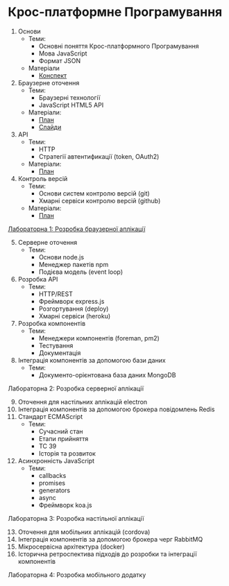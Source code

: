 # Крос-платформне Програмування

1. Основи
    - Теми:
      - Основні поняття Крос-платформного Програмування
      - Мова JavaScript
      - Формат JSON
    - Матеріали
      - [Конспект](lectures/01-javascript.md)
2. Браузерне оточення
    - Теми:
      - Браузерні технології
      - JavaScript HTML5 API
    - Матеріали:
      - [План](lectures/02-browser.md)
      - [Слайди](https://vntu-kpp.herokuapp.com/slides/02-browser)
3. API
    - Теми:
      - HTTP
      - Стратегії автентификації (token, OAuth2)
    - Матеріали:
      - [План](lectures/03-api.md)
4. Контроль версій
    - Теми:
      - Основи систем контролю версій (git)
      - Хмарні сервіси контролю версій (github)
    - Матеріали:
      - [План](lectures/04-git.md)

[Лабораторна 1: Розробка браузерної аплікації](labs/01-browser.md)

5. Серверне оточення
    - Теми:
      - Основи node.js
      - Менеджер пакетів npm
      - Подієва модель (event loop)
6. Розробка API
    - Теми:
      - HTTP/REST
      - Фреймворк express.js
      - Розгортування (deploy)
      - Хмарні сервіси (heroku)
7. Розробка компонентів
    - Теми:
      - Менеджери компонентів (foreman, pm2)
      - Тестування
      - Документація
8. Інтеграція компонентів за допомогою бази даних
    - Теми:
      - Документо-орієнтована база даних MongoDB

Лабораторна 2: Розробка серверної аплікації

9. Оточення для настільних аплікацій electron
10. Інтеграція компонентів за допомогою брокера повідомлень Redis
11. Стандарт ECMAScript
    - Теми:
      - Сучасний стан
      - Етапи прийняття
      - TC 39
      - Історія та розвиток
12. Асинхронність JavaScript
    - Теми:
      - callbacks
      - promises
      - generators
      - async
      - Фреймворк koa.js

Лабораторна 3: Розробка настільної аплікації

13. Оточення для мобільних аплікацій (cordova)
14. Інтеграція компонентів за допомогою брокера черг RabbitMQ
15. Мікросервісна архітектура (docker)
16. Історична ретроспектива підходів до розробки та інтеграції компонентів

Лабораторна 4: Розробка мобільного додатку
